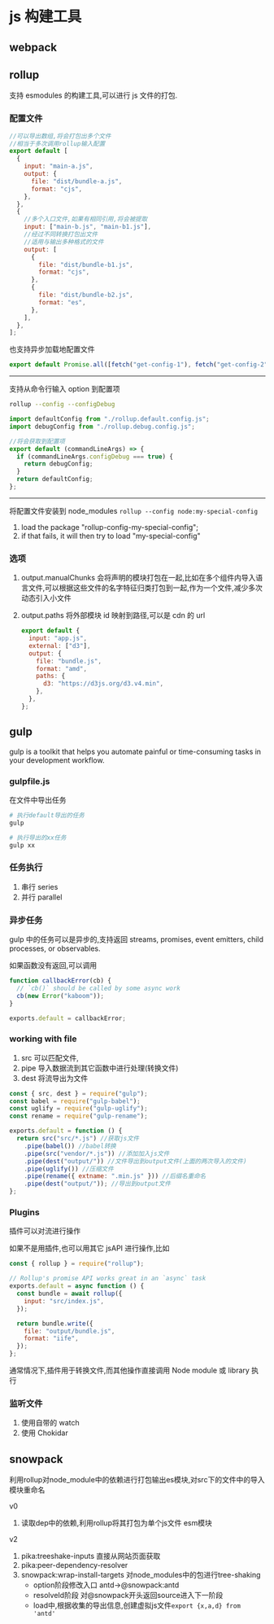 # js 构建工具

## webpack

## rollup

支持 esmodules 的构建工具,可以进行 js 文件的打包.

### 配置文件

```js
//可以导出数组,将会打包出多个文件
//相当于多次调用rollup输入配置
export default [
  {
    input: "main-a.js",
    output: {
      file: "dist/bundle-a.js",
      format: "cjs",
    },
  },
  {
    //多个入口文件,如果有相同引用,将会被提取
    input: ["main-b.js", "main-b1.js"],
    //经过不同转换打包出文件
    //适用与输出多种格式的文件
    output: [
      {
        file: "dist/bundle-b1.js",
        format: "cjs",
      },
      {
        file: "dist/bundle-b2.js",
        format: "es",
      },
    ],
  },
];
```

也支持异步加载地配置文件

```js
export default Promise.all([fetch("get-config-1"), fetch("get-config-2")]);
```

---

支持从命令行输入 option 到配置项

```sh
rollup --config --configDebug
```

```js
import defaultConfig from "./rollup.default.config.js";
import debugConfig from "./rollup.debug.config.js";

//将会获取到配置项
export default (commandLineArgs) => {
  if (commandLineArgs.configDebug === true) {
    return debugConfig;
  }
  return defaultConfig;
};
```

---

将配置文件安装到 node_modules
`rollup --config node:my-special-config`

1. load the package "rollup-config-my-special-config";
2. if that fails, it will then try to load "my-special-config"

### 选项

1. output.manualChunks
   会将声明的模块打包在一起,比如在多个组件内导入语言文件,可以根据这些文件的名字特征归类打包到一起,作为一个文件,减少多次动态引入小文件
2. output.paths
   将外部模块 id 映射到路径,可以是 cdn 的 url

   ```js
   export default {
     input: "app.js",
     external: ["d3"],
     output: {
       file: "bundle.js",
       format: "amd",
       paths: {
         d3: "https://d3js.org/d3.v4.min",
       },
     },
   };
   ```

## gulp

gulp is a toolkit that helps you automate painful or time-consuming tasks in your development workflow.

### gulpfile.js

在文件中导出任务

```sh
# 执行default导出的任务
gulp

# 执行导出的xx任务
gulp xx
```

### 任务执行

1. 串行 series
2. 并行 parallel

### 异步任务

gulp 中的任务可以是异步的,支持返回 streams, promises, event emitters, child processes, or observables.

如果函数没有返回,可以调用

```js
function callbackError(cb) {
  // `cb()` should be called by some async work
  cb(new Error("kaboom"));
}

exports.default = callbackError;
```

### working with file

1. src 可以匹配文件,
2. pipe 导入数据流到其它函数中进行处理(转换文件)
3. dest 将流导出为文件

```js
const { src, dest } = require("gulp");
const babel = require("gulp-babel");
const uglify = require("gulp-uglify");
const rename = require("gulp-rename");

exports.default = function () {
  return src("src/*.js") //获取js文件
    .pipe(babel()) //babel转换
    .pipe(src("vendor/*.js")) //添加加入js文件
    .pipe(dest("output/")) //文件导出到output文件(上面的两次导入的文件)
    .pipe(uglify()) //压缩文件
    .pipe(rename({ extname: ".min.js" })) //后缀名重命名
    .pipe(dest("output/")); //导出到output文件
};
```

### Plugins

插件可以对流进行操作

如果不是用插件,也可以用其它 jsAPI 进行操作,比如

```js
const { rollup } = require("rollup");

// Rollup's promise API works great in an `async` task
exports.default = async function () {
  const bundle = await rollup({
    input: "src/index.js",
  });

  return bundle.write({
    file: "output/bundle.js",
    format: "iife",
  });
};
```

通常情况下,插件用于转换文件,而其他操作直接调用 Node module 或 library 执行

### 监听文件

1. 使用自带的 watch
2. 使用 Chokidar

## snowpack

利用rollup对node_module中的依赖进行打包输出es模块,对src下的文件中的导入模块重命名

v0

1. 读取dep中的依赖,利用rollup将其打包为单个js文件 esm模块

v2

1. pika:treeshake-inputs 直接从网站页面获取
2. pika:peer-dependency-resolver
3. snowpack:wrap-install-targets 对node_modules中的包进行tree-shaking
   - option阶段修改入口 antd->@snowpack:antd
   - resolveId阶段 对@snowpack开头返回source进入下一阶段
   - load中,根据收集的导出信息,创建虚拟js文件`export {x,a,d} from 'antd'`
